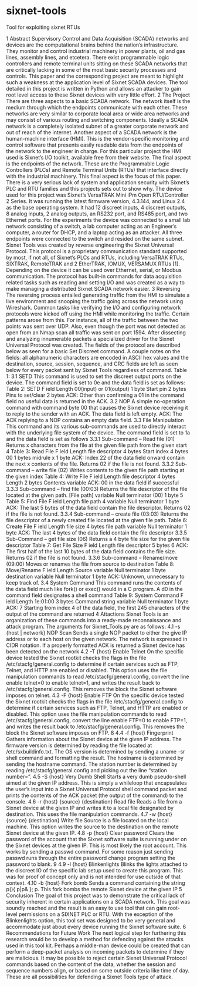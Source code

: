 # sixnet-tools
Tool for exploiting sixnet RTUs

1 Abstract
Supervisory Control and Data Acquisition (SCADA) networks and devices are the
computational brains behind the nation’s infrastructure. They monitor and control
industrial machinery in power plants, oil and gas lines, assembly lines, and etcetera.
There exist programmable logic controllers and remote terminal units sitting on these
SCADA networks that are critically lacking in some of the most basic security processes
and controls. This paper and the corresponding project are meant to highlight such a
weakness at the application level of Sixnet SCADA devices. The tool detailed in this
project is written in Python and allows an attacker to gain root level access to these
Sixnet devices with very little effort.
2 The Project
There are three aspects to a basic SCADA network. The network itself is the medium
through which the endpoints communicate with each other. These networks are very
similar to corporate local area or wide area networks and may consist of various routing
and switching components. Ideally a SCADA network is a completely isolated subnet
of a greater corporate network and out of reach of the internet. Another aspect of
a SCADA network is the human-machine interface (HMI). This is the vendor-specific
monitoring and control software that presents easily readable data from the endpoints
of the network to the engineer in charge. For this particular project the HMI used is
Sixnet’s I/O toolkit, available free from their website. The final aspect is the endpoints
of the network. These are the Programmable Logic Controllers (PLCs) and Remote
Terminal Units (RTUs) that interface directly with the industrial machinery. This final
aspect is the focus of this paper. There is a very serious lack of system and application
security with Sixnet’s PLC and RTU families and this projects sets out to show why.
The device used for this project was Sixnet’s VersaTRAK Mini iPm Open RTU/Controller
2 Series. It was running the latest firmware version, 4.3.144, and Linux 2.4 as the
base operating system. It had 12 discreet inputs, 4 discreet outputs, 8 analog inputs,
2 analog outputs, an RS232 port, and RS485 port, and two Ethernet ports. For the
experiments the device was connected to a small lab network consisting of a switch, a
lab computer acting as an Engineer’s computer, a router for DHCP, and a laptop acting
as an attacker. All three endpoints were connected to the switch and resided on the
same subnet.
Sixnet Tools was created by reverse engineering the Sixnet Universal Protocol. This
protocol is a proprietary communication standard supported by most, if not all, of
Sixnet’s PLCs and RTUs, including VersaTRAK RTUs, SIXTRAK, RemoteTRAK and
2
EtherTRAK, IOMUX, VERSAMUX RTUs [1]. Depending on the device it can be used
over Ethernet, serial, or Modbus communication. The protocol has built-in commands
for data acquisition related tasks such as reading and setting I/O and was created as a
way to make managing a distributed Sixnet SCADA network easier.
3 Reversing
The reversing process entailed generating traffic from the HMI to simulate a live environment
and snooping the traffic going across the network using Wireshark. Common
tasks like verifying the I/O and configuring network protocols were kicked off using the
HMI while monitoring the traffic. Certain patterns arose from this. For instance, all of
the traffic between the two points was sent over UDP. Also, even though the port was
not detected as open from an Nmap scan all traffic was sent on port 1594. After dissecting
and analyzing innumerable packets a specialized driver for the Sixnet Universal
Protocol was created. The fields of the protocol are described below as seen for a basic
Set Discreet command. A couple notes on the fields: all alphanumeric characters are
encoded in ASCII hex values and the destination, source, session, sequence, and CRC
fields are left as seen below for every packet sent by Sixnet Tools regardless of command.
Table 1:
3.1 SETD
This command is used to set the discreet output ports on the device. The command
field is set to 0e and the data field is set as follows:
Table 2: SETD
F ield Length
00(input) or 01(output) 1 byte
Start pin 2 bytes
Pins to set/clear 2 bytes
ACK:
Other than confirming a 01 in the command field no useful data is returned in the
ACK.
3.2 NOP
A simple no-operation command with command byte 00 that causes the Sixnet device
receiving it to reply to the sender with an ACK. The data field is left empty.
ACK:
The ACK replying to a NOP contains an empty data field.
3.3 File Manipulation
This command and its various sub-commands are used to directly interact with the
underlying file system of the device. The command field is set to 1a and the data field
is set as follows
3.3.1 Sub-command – Read file (01)
Returns x characters from the file at the given file path from the given start
4
Table 3: Read File
F ield Length
file descriptor 4 bytes
Start index 4 bytes
00 1 bytes
midrule x 1 byte
ACK:
Index 22 of the data field onward contain the next x contents of the file. Returns 02
if the file is not found.
3.3.2 Sub-command – write file (02)
Writes contents to the given file path starting at the given index
Table 4: Write File
F ield Length
file descriptor 4 bytes
Length 2 bytes
Contents variable
ACK:
00 in the data field if successful
3.3.3 Sub-command – find file (00:03)
Returns the file descriptor of the file located at the given path. [File path] variable
Null terminator (00) 1 byte
5
Table 5: Find File
F ield Length
file path 4 variable
Null terminator 1 byte
ACK:
The last 5 bytes of the data field contain the file descriptor. Returns 02 if the file is
not found.
3.3.4 Sub-command – create file (03:03)
Returns the file descriptor of a newly created file located at the given file path.
Table 6: Create File
F ield Length
file size 4 bytes
file path variable
Null terminator 1 byte
ACK:
The last 4 bytes of the data field contain the file descriptor
3.3.5 Sub-Command – get file size (06)
Returns a 4 byte file size for the given file descriptor
Table 7: Get File Size
F ield Length
file descriptor 5 bytes
6
ACK:
The first half of the last 10 bytes of the data field contains the file size. Returns 02
if the file is not found.
3.3.6 Sub-command – Rename/move (09:00)
Moves or renames the file from source to destination
Table 8: Move/Rename
F ield Length
Source variable
Null terminator 1 byte
destination variable
Null terminator 1 byte
ACK:
Unknown, unnecessary to keep track of.
3.4 System Command
This command runs the contents of the data field much like fork() or exec() would
in a C program. A d0 in the command field designates a shell command
Table 9: System Command
F ield Length
1e:01:00 3 bytes
Command string variable
Null terminator 1 byte
ACK:
7
Starting from index 4 of the data field, the first 245 characters of the output of the
command are returned
4 Attactions
Sixnet Tools is an organization of these commands into a ready-made reconnaissance
and attack program. The arguments for Sixnet_Tools.py are as follows:
4.1 -s {host | network} NOP Scan
Sends a single NOP packet to either the give IP address or to each host on the given
network. The network is expressed in CIDR notation. If a properly formatted ACK is
returned a Sixnet device has been detected on the network
4.2 -T {host} Enable Telnet
On the specific device tested the Sixnet rootkit checks the flags in the file /etc/stacfg/general.config
to determine if certain services such as FTP, Telnet, and HTTP are
enabled or disabled. This option uses the file manipulation commands to read /etc/stacfg/general.config,
convert the line enable telnet=0 to enable telnet=1, and writes the
result back to /etc/stacfg/general.config. This removes the block the Sixnet software
imposes on telnet.
4.3 -F {host} Enable FTP
On the specific device tested the Sixnet rootkit checks the flags in the file /etc/stacfg/general.config
to determine if certain services such as FTP, Telnet, and HTTP are
enabled or disabled. This option uses the file manipulation commands to read /etc/stacfg/general.config,
convert the line enable FTP=0 to enable FTP=1, and writes the
result back to /etc/stacfg/general.config. This removes the block the Sixnet software
imposes on FTP.
8
4.4 -f {host} Fingerprint
Gathers information about the Sixnet device at the given IP address. The firmware
version is determined by reading the file located at /etc/sxbuildinfo.txt. The OS version
is determined by sending a uname -sr shell command and formatting the result.
The hostname is determined by sending the hostname command. The station number
is determined by reading /etc/stacfg/general.config and picking out the line “station
number=”.
4.5 -S {host} Very Dumb Shell
Starts a very dumb pseudo-shell aimed at the given IP address. This is simply a whileloop
that encapsulates the user’s input into a Sixnet Universal Protocol shell command
packet and prints the contents of the ACK packet (the output of the command) to the
console.
4.6 -r {host} {source} {destination} Read file
Reads a file from a Sixnet device at the given IP and writes it to a local file designated
by destination. This uses the file manipulation commands.
4.7 -w {host} {source} {destination} Write file
Source is a file located on the local machine. This option writes the source to the
destination on the remote Sixnet device at the given IP.
4.8 -p {host} Clear password
Clears the password of the account that the Sixnet software suite is running under
on the Sixnet devices at the given IP. This is most likely the root account. This works
by sending a passwd command. For some reason just sending passwd runs through the
entire password change program setting the password to blank.
9
4.9 -l {host} Blinkenlights
Blinks the lights attached to the discreet IO of the specific lab setup used to create
this program. This was for proof of concept only and is not intended for use outside of
that context.
4.10 -b {host} Fork bomb
Sends a command containing the string p(){ p|p& }; p. This fork bombs the remote
Sixnet device at the given IP
5 Conclusion
The goal of this project was to demonstrate the critical lack of security inherent in
certain applications on a SCADA network. This goal was soundly reached and the result
is an easy to use tool that can gain root-level permissions on a SIXNET PLC or RTU.
With the exception of the Blinkenlights option, this tool set was designed to be very
general and accommodate just about every device running the Sixnet software suite.
6 Recommendations for Future Work
The next logical step for furthering this research would be to develop a method for
defending against the attacks used in this tool kit. Perhaps a middle-man device could
be created that can perform a deep-packet analysis on incoming packets to determine
if they are malicious. It may be possible to reject certain Sixnet Universal Protocol
commands based on the content of the data, whether the session and sequence numbers
align, or based on some outside criteria like time of day. These are all possibilities for
defending a Sixnet Tools type of attack.
